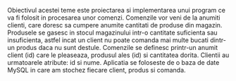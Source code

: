 Obiectivul acestei teme este proiectarea si implementarea unui program ce va fi folosit in procesarea unor comenzi. Comenzile vor veni de la anumiti clienti, care doresc sa cumpere anumite cantitati de produse din magazin. Produsele se gasesc in stocul magazinului intr-o cantitate suficienta sau insuficienta, astfel incat un client nu poate comanda mai multe bucati dintr-un produs daca nu sunt destule. Comenzile se definesc printr-un anumit client (id) care le pleaseaza, produsul ales (id) si cantitatea dorita. Clientii au urmatoarele atribute: id si nume. Aplicatia se foloseste de o baza de date MySQL in care am stochez fiecare client, produs si comanda.
